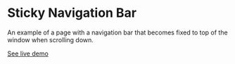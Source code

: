 # Sticky Navigation Bar

An example of a page with a navigation bar that becomes fixed to top of the window when scrolling down.

[See live demo](http://ui.maurojflores.com/ui-components/sticky-nav/sticky-nav.html)